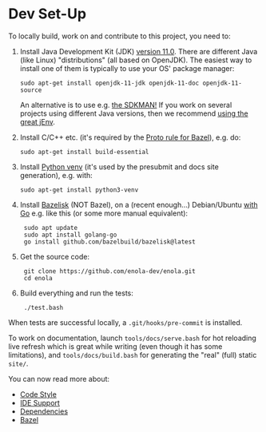 <!--
    SPDX-License-Identifier: Apache-2.0

    Copyright 2023 The Enola <https://enola.dev> Authors

    Licensed under the Apache License, Version 2.0 (the "License");
    you may not use this file except in compliance with the License.
    You may obtain a copy of the License at

        https://www.apache.org/licenses/LICENSE-2.0

    Unless required by applicable law or agreed to in writing, software
    distributed under the License is distributed on an "AS IS" BASIS,
    WITHOUT WARRANTIES OR CONDITIONS OF ANY KIND, either express or implied.
    See the License for the specific language governing permissions and
    limitations under the License.
-->

# Dev Set-Up

To locally build, work on and contribute to this project, you need to:

1. Install Java Development Kit (JDK) [version 11.0](../../.bazelrc).
   There are different Java (like Linux) "distributions" (all based on OpenJDK).
   The easiest way to install one of them is typically to use your OS' package manager:

       sudo apt-get install openjdk-11-jdk openjdk-11-doc openjdk-11-source

   An alternative is to use e.g. [the SDKMAN!](https://sdkman.io)
   If you work on several projects using different Java versions,
   then we recommend [using the great jEnv](https://www.jenv.be).

1. Install C/C++ etc. (it's required by the
   [Proto rule for Bazel](https://github.com/bazelbuild/rules_proto)), e.g. do:

       sudo apt-get install build-essential

1. Install [Python venv](https://docs.python.org/3/library/venv.html)
   (it's used by the presubmit and docs site generation), e.g. with:

       sudo apt-get install python3-venv

1. Install [Bazelisk](https://github.com/bazelbuild/bazelisk) (NOT Bazel),
   on a (recent enough...) Debian/Ubuntu [with Go](https://go.dev/doc/install)
   e.g. like this (or some more manual equivalent):

        sudo apt update
        sudo apt install golang-go
        go install github.com/bazelbuild/bazelisk@latest

1. Get the source code:

        git clone https://github.com/enola-dev/enola.git
        cd enola

1. Build everything and run the tests:

        ./test.bash

When tests are successful locally, a `.git/hooks/pre-commit` is installed.

To work on documentation, launch `tools/docs/serve.bash` for hot reloading live refresh which is great while writing
(even though it has some limitations), and `tools/docs/build.bash` for generating the "real" (full) static `site/`.

You can now read more about:

* [Code Style](style.md)
* [IDE Support](ide.md)
* [Dependencies](dependencies.md)
* [Bazel](bazel.md)
